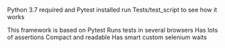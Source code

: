 Python 3.7 required and Pytest installed
run Tests/test_script to see how it works

This framework is based on Pytest
Runs tests in several browsers
Has lots of assertions
Compact and readable
Has smart custom selenium waits
